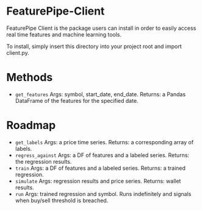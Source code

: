 # FeaturePipe-Client

FeaturePipe Client is the package users can install in order to easily access
real time features and machine learning tools.

To install, simply insert this directory into your project root and import client.py.

# Methods

* `get_features` Args: symbol, start_date, end_date. Returns: a Pandas DataFrame of
the features for the specified date.

# Roadmap

* `get_labels` Args: a price time series. Returns: a corresponding array of labels.
* `regress_against`  Args: a DF of features and a labeled series. Returns: the regression results.
* `train`  Args: a DF of features and a labeled series. Returns: a trained regression.
* `simulate`  Args: regression results and price series. Returns: wallet results.
* `run`  Args: trained regression and symbol. Runs indefinitely and signals when buy/sell threshold is breached.
